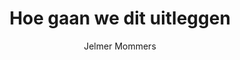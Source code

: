 ---
title: "Hoe gaan we dit uitleggen"
author: "Jelmer Mommers"
isbn: "9082942143"
isbn13: "9789082942149"
rating: "4"
publisher: "De Correspondent"
pages: "237"
publishYear: "2019"
read: "2019"
goodreads_id: "45168480"
---